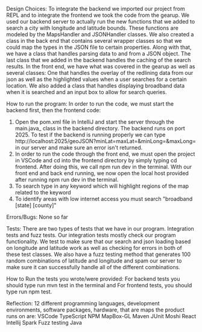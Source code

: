 Design Choices:
To integrate the backend we imported our project from REPL and to integrate the frontend we took the code from the gearup. We used our backend server to actually run the new functions that we added to search a city with longitude and latitude bounds. These functions are modeled by the MapsHandler and JSONHandler classes. We also created a class in the back end that contains several wrapper classes so that we could map the types in the JSON file to certain properties. Along with that, we have a class that handles parsing data to and from a JSON object. The last class that we added in the backend handles the caching of the search results. In the front end, we have what was covered in the gearup as well as several classes: One that handles the overlay of the redlining data from our json as well as the highlighted values when a user searches for a certain location. We also added a class that handles displaying broadband data when it is searched and an input box to allow for search queries.

How to run the program:
In order to run the code, we must start the backend first, then the frontend code:
1. Open the pom.xml file in IntelliJ and start the server through the main.java_ class in the backend directory. The backend runs on port 2025. To test if the backend is running properly we can type http://localhost:2025/geoJSON?minLat=maxLat=&minLong=&maxLong= in our server and make sure an error isn't returned.
2. In order to run the code through the front end, we must open the project in VSCode and cd into the frontend directory by simply typing cd frontend. After doing this, we call npm run dev in the terminal. With our front end and back end running, we now open the local host provided after running npm run dev in the terminal.
3. To search type in any keyword which will highlight regions of the map related to the keyword
4. To identify areas with low internet access you must search "broadband [state] [county]"


Errors/Bugs:
None so far

Tests:
There are two types of tests that we have in our program. Integration tests and fuzz tests. Our integration tests mostly check our program functionality. We test to make sure that our search and json loading based on longitude and latitude work as well as checking for errors in both of these test classes. We also have a fuzz testing method that generates 100 random combinations of latitude and longitude and spam our server to make sure it can successfully handle all of the different combinations.


How to Run the tests you wrote/were provided:
For backend tests you should type run mvn test in the terminal and For frontend tests, you should type run npm test.

Reflection:
12 different programming languages, development environments, software packages, hardware, that are maps the product runs on are:
VSCode
TypeScript
NPM
MapBox-GL
Maven
JUnit
Moshi
React
Intellij
Spark
Fuzz testing
Java
